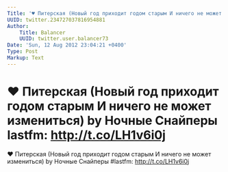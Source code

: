 ```yaml
---
Title: '♥ Питерская (Новый год приходит годом старым И ничего не может измениться) by Ночные Снайперы lastfm: http://t.co/LH1v6i0j'
UUID: twitter.234727037816954881
Author:
    Title: Balancer
    UUID: twitter.user.balancer73
Date: 'Sun, 12 Aug 2012 23:04:21 +0400'
Type: Post
Markup: Text
---
```


# ♥ Питерская (Новый год приходит годом старым И ничего не может измениться) by Ночные Снайперы lastfm: http://t.co/LH1v6i0j

♥ Питерская (Новый год приходит годом старым И ничего не
может измениться) by Ночные Снайперы #lastfm:
http://t.co/LH1v6i0j